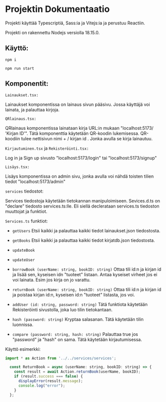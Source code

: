 # Projektin Dokumentaatio

Projekti käyttää Typescriptiä, Sass:ia ja Vitejs:ia ja perustuu Reactiin.

Projekti on rakennettu Nodejs versiolla 18.15.0.

## Käyttö:

`npm i`

`npm run start`

## Komponentit:

`Lainaukset.tsx:`

Lainaukset komponentissa on lainaus sivun pääsivu. Jossa käyttäjä voi lainata, ja palauttaa kirjoja.

`QRlainaus.tsx:`

QRlainaus komponentissa lainataan kirja URL:in mukaan "localhost:5173/ 'Kirjan ID'". Tätä komponenttia käytetään QR-koodin lukemisessa. QR-koodiin tulee nettisivun nimi + / kirjan id . Jonka avulla se kirja lainautuu.

`Kirjautuminen.tsx` ja `Rekisteröinti.tsx:`

Log in ja Sign up sivusto "localhost:5173/login" tai "localhost:5173/signup"

`Lisäys.tsx:`

Lisäys komponentissa on admin sivu, jonka avulla voi nähdä toisten tilien tiedot "localhost:5173/admin"

`services` tiedostot:

Services tiedostoja käytetään tietokannan manipuloimiseen. Sevices.d.ts on "declare" tiedosto services.ts:lle. Eli siellä declerataan services.ts tiedoston muuttojat ja funktiot.

`Services.ts` funktiot:

- `getUsers`
    Etsii kaikki ja palauttaa kaikki tiedot lainaukset.json tiedostosta.

- `getBooks`
    Etsii kaikki ja palauttaa kaikki tiedot kirjatdb.json tiedostosta.

- `updateBook`
- `updateUser`

- `borrowBook (userName: string, bookID: string)`
    Ottaa tili id:n ja kirjan id ja lisää sen, kyseisen idn "tuoteet" listaan. Antaa kyseiset virheet jos ei voi lainata. Esim jos kirja on jo varattu.

- `returnBook (userName: string, bookID: string)`
    Ottaa tili id:n ja kirjan id ja poistaa kirjan id:n, kyseisen id:n "tuoteet" listasta, jos voi.

- `addUser (id: string, password: string)`
    Tätä funktiota käytetään Rekisteröinti sivustolla, joka luo tilin tietokantaan.

- `hash (password: string)`
    Kryptaa salasanan. Tätä käytetään tilin luonnissa.

- `compare (password: string, hash: string)`
    Palauttaa true jos "password" ja "hash" on sama. Tätä käytetään kirjautumisessa.

Käyttö esimerkki:

```javascript
import * as Action from '../../services/services';

  const ReturnBook = async (userName: string, bookID: string) => {
    const result = await Action.returnBook(userName, bookID);
    if (result.success === false) {
      displayError(result.message);
      console.log("error");
    }
  };
